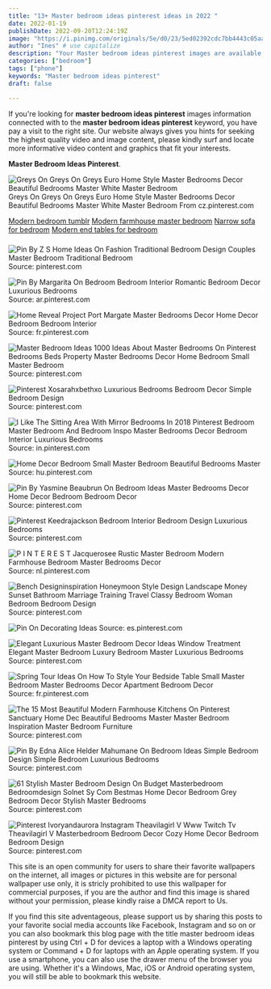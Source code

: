 ```yaml
---
title: "13+ Master bedroom ideas pinterest ideas in 2022 "
date: 2022-01-19
publishDate: 2022-09-20T12:24:19Z
image: "https://i.pinimg.com/originals/5e/d0/23/5ed02392cdc7bb4443c05aacd7db7a42.jpg"
author: "Ines" # use capitalize
description: "Your Master bedroom ideas pinterest images are available in this site. Master bedroom ideas pinterest are a topic that is being searched for and liked by netizens today. You can Download the Master bedroom ideas pinterest files here. Get all royalty-free photos."
categories: ["bedroom"]
tags: ["phone"]
keywords: "Master bedroom ideas pinterest"
draft: false

---
```


If you're looking for **master bedroom ideas pinterest** images information connected with to the **master bedroom ideas pinterest** keyword, you have pay a visit to the right  site.  Our website always  gives you  hints  for seeking  the highest  quality video and image  content, please kindly surf and locate more informative video content and graphics  that fit your interests.

**Master Bedroom Ideas Pinterest**. 

![Greys On Greys On Greys Euro Home Style Master Bedrooms Decor Beautiful Bedrooms Master White Master Bedroom](https://i.pinimg.com/originals/e1/ce/fd/e1cefd46739ce7b0c94f98bffbec303a.jpg "Greys On Greys On Greys Euro Home Style Master Bedrooms Decor Beautiful Bedrooms Master White Master Bedroom")
Greys On Greys On Greys Euro Home Style Master Bedrooms Decor Beautiful Bedrooms Master White Master Bedroom From cz.pinterest.com

[Modern bedroom tumblr](/modern-bedroom-tumblr/)
[Modern farmhouse master bedroom](/modern-farmhouse-master-bedroom/)
[Narrow sofa for bedroom](/narrow-sofa-for-bedroom/)
[Modern end tables for bedroom](/modern-end-tables-for-bedroom/)



### 

 


![Pin By Z S Home Ideas On Fashion Traditional Bedroom Design Couples Master Bedroom Traditional Bedroom](https://i.pinimg.com/originals/14/8c/53/148c53a61d5e23eed66a9784312b14d3.jpg "Pin By Z S Home Ideas On Fashion Traditional Bedroom Design Couples Master Bedroom Traditional Bedroom")
Source: pinterest.com

 

![Pin By Margarita On Bedroom Bedroom Interior Romantic Bedroom Decor Luxurious Bedrooms](https://i.pinimg.com/originals/65/62/b5/6562b5eec18809912be8ae9df497b5a1.jpg "Pin By Margarita On Bedroom Bedroom Interior Romantic Bedroom Decor Luxurious Bedrooms")
Source: ar.pinterest.com

 

![Home Reveal Project Port Margate Master Bedrooms Decor Home Decor Bedroom Bedroom Interior](https://i.pinimg.com/originals/b5/08/94/b508946e291bc6d9fb0fad60d0ccdec8.jpg "Home Reveal Project Port Margate Master Bedrooms Decor Home Decor Bedroom Bedroom Interior")
Source: fr.pinterest.com

 

![Master Bedroom Ideas 1000 Ideas About Master Bedrooms On Pinterest Bedrooms Beds Property Master Bedrooms Decor Home Bedroom Small Master Bedroom](https://i.pinimg.com/originals/1a/91/db/1a91dbe1bbe1889522d79825ac46b67b.jpg "Master Bedroom Ideas 1000 Ideas About Master Bedrooms On Pinterest Bedrooms Beds Property Master Bedrooms Decor Home Bedroom Small Master Bedroom")
Source: pinterest.com

 

![Pinterest Xosarahxbethxo Luxurious Bedrooms Bedroom Decor Simple Bedroom Design](https://i.pinimg.com/originals/97/89/aa/9789aa4ccc6d5932d35dcf875d26c74a.jpg "Pinterest Xosarahxbethxo Luxurious Bedrooms Bedroom Decor Simple Bedroom Design")
Source: pinterest.com

 

![I Like The Sitting Area With Mirror Bedrooms In 2018 Pinterest Bedroom Master Bedroom And Bedroom Inspo Master Bedrooms Decor Bedroom Interior Luxurious Bedrooms](https://i.pinimg.com/originals/6e/f1/86/6ef186887a7e3ebeb51e447c87c7b28e.jpg "I Like The Sitting Area With Mirror Bedrooms In 2018 Pinterest Bedroom Master Bedroom And Bedroom Inspo Master Bedrooms Decor Bedroom Interior Luxurious Bedrooms")
Source: in.pinterest.com

 

![Home Decor Bedroom Small Master Bedroom Beautiful Bedrooms Master](https://i.pinimg.com/originals/a6/c6/c2/a6c6c296dd720434f6af111207428b5a.jpg "Home Decor Bedroom Small Master Bedroom Beautiful Bedrooms Master")
Source: hu.pinterest.com

 

![Pin By Yasmine Beaubrun On Bedroom Ideas Master Bedrooms Decor Home Decor Bedroom Bedroom Decor](https://i.pinimg.com/originals/6d/ca/ea/6dcaeaa86d875dce48bb99573c4333ce.jpg "Pin By Yasmine Beaubrun On Bedroom Ideas Master Bedrooms Decor Home Decor Bedroom Bedroom Decor")
Source: pinterest.com

 

![Pinterest Keedrajackson Bedroom Interior Bedroom Design Luxurious Bedrooms](https://i.pinimg.com/originals/fa/e4/ca/fae4caf57461a43ddabfab93bb059679.jpg "Pinterest Keedrajackson Bedroom Interior Bedroom Design Luxurious Bedrooms")
Source: pinterest.com

 

![P I N T E R E S T Jacquerosee Rustic Master Bedroom Modern Farmhouse Bedroom Master Bedrooms Decor](https://i.pinimg.com/originals/20/7c/b2/207cb2592a7a17be36f7d12c37672a46.jpg "P I N T E R E S T Jacquerosee Rustic Master Bedroom Modern Farmhouse Bedroom Master Bedrooms Decor")
Source: nl.pinterest.com

 

![Bench Designinspiration Honeymoon Style Design Landscape Money Sunset Bathroom Marriage Training Travel Classy Bedroom Woman Bedroom Bedroom Design](https://i.pinimg.com/564x/01/a1/5d/01a15d352a4a49df986826150d07197c.jpg "Bench Designinspiration Honeymoon Style Design Landscape Money Sunset Bathroom Marriage Training Travel Classy Bedroom Woman Bedroom Bedroom Design")
Source: pinterest.com

 

![Pin On Decorating Ideas](https://i.pinimg.com/originals/70/cf/ca/70cfca88b2ab1612d07429eefee96406.jpg "Pin On Decorating Ideas")
Source: es.pinterest.com

 

![Elegant Luxurious Master Bedroom Decor Ideas Window Treatment Elegant Master Bedroom Luxury Bedroom Master Luxurious Bedrooms](https://i.pinimg.com/originals/87/ed/33/87ed338068c751def17e0044d3aeee1d.jpg "Elegant Luxurious Master Bedroom Decor Ideas Window Treatment Elegant Master Bedroom Luxury Bedroom Master Luxurious Bedrooms")
Source: pinterest.com

 

![Spring Tour Ideas On How To Style Your Bedside Table Small Master Bedroom Master Bedrooms Decor Apartment Bedroom Decor](https://i.pinimg.com/originals/4b/85/3f/4b853f694a89996a9ef486602e73a8c2.jpg "Spring Tour Ideas On How To Style Your Bedside Table Small Master Bedroom Master Bedrooms Decor Apartment Bedroom Decor")
Source: fr.pinterest.com

 

![The 15 Most Beautiful Modern Farmhouse Kitchens On Pinterest Sanctuary Home Dec Beautiful Bedrooms Master Master Bedroom Inspiration Master Bedroom Furniture](https://i.pinimg.com/originals/c4/07/e4/c407e47768ab61ad0a9cc03bc173352a.png "The 15 Most Beautiful Modern Farmhouse Kitchens On Pinterest Sanctuary Home Dec Beautiful Bedrooms Master Master Bedroom Inspiration Master Bedroom Furniture")
Source: pinterest.com

 

![Pin By Edna Alice Helder Mahumane On Bedroom Ideas Simple Bedroom Design Simple Bedroom Luxurious Bedrooms](https://i.pinimg.com/originals/18/39/d8/1839d8d96f4afc4f9205040a8a8b05ea.jpg "Pin By Edna Alice Helder Mahumane On Bedroom Ideas Simple Bedroom Design Simple Bedroom Luxurious Bedrooms")
Source: pinterest.com

 

![61 Stylish Master Bedroom Design On Budget Masterbedroom Bedroomdesign Solnet Sy Com Bestmas Home Decor Bedroom Grey Bedroom Decor Stylish Master Bedrooms](https://i.pinimg.com/originals/5f/2e/f4/5f2ef43f7c70df3e51e91c305b6d7375.jpg "61 Stylish Master Bedroom Design On Budget Masterbedroom Bedroomdesign Solnet Sy Com Bestmas Home Decor Bedroom Grey Bedroom Decor Stylish Master Bedrooms")
Source: pinterest.com

 

![Pinterest Ivoryandaurora Instagram Theavilagirl V Www Twitch Tv Theavilagirl V Masterbedroom Bedroom Decor Cozy Home Decor Bedroom Bedroom Design](https://i.pinimg.com/originals/5e/d0/23/5ed02392cdc7bb4443c05aacd7db7a42.jpg "Pinterest Ivoryandaurora Instagram Theavilagirl V Www Twitch Tv Theavilagirl V Masterbedroom Bedroom Decor Cozy Home Decor Bedroom Bedroom Design")
Source: pinterest.com

 

This site is an open community for users to share their favorite wallpapers on the internet, all images or pictures in this website are for personal wallpaper use only, it is stricly prohibited to use this wallpaper for commercial purposes, if you are the author and find this image is shared without your permission, please kindly raise a DMCA report to Us.

If you find this site adventageous, please support us by sharing this posts to your favorite social media accounts like Facebook, Instagram and so on or you can also bookmark this blog page with the title master bedroom ideas pinterest by using Ctrl + D for devices a laptop with a Windows operating system or Command + D for laptops with an Apple operating system. If you use a smartphone, you can also use the drawer menu of the browser you are using. Whether it's a Windows, Mac, iOS or Android operating system, you will still be able to bookmark this website.

